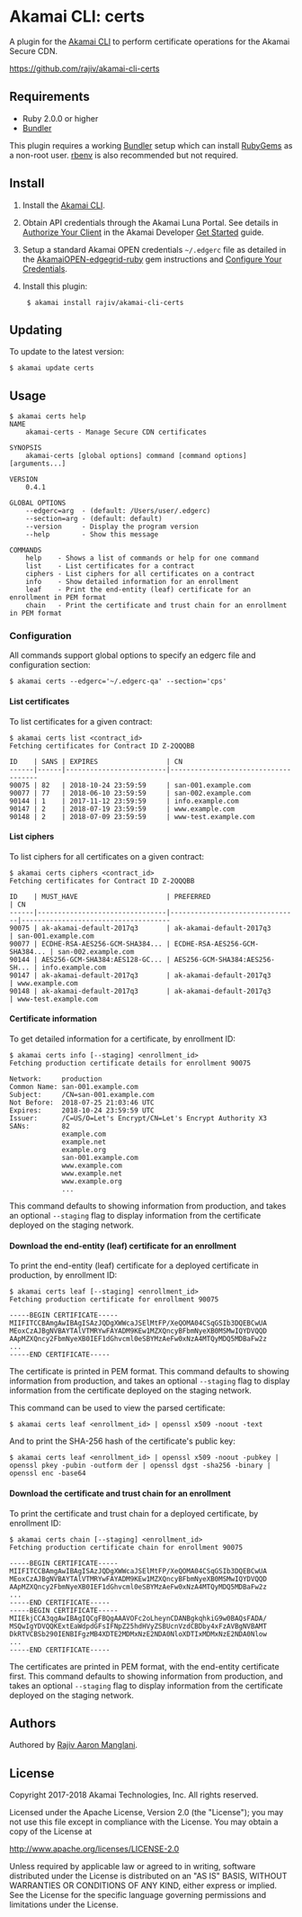 # Akamai CLI: certs

A plugin for the [Akamai CLI](https://github.com/akamai/cli) to perform certificate operations for the Akamai Secure CDN.

https://github.com/rajiv/akamai-cli-certs

## Requirements

* Ruby 2.0.0 or higher
* [Bundler](http://bundler.io/)

This plugin requires a working [Bundler](http://bundler.io/) setup which can install [RubyGems](https://rubygems.org/) as a non-root user. [rbenv](https://github.com/rbenv/rbenv) is also recommended but not required.

## Install

1. Install the [Akamai CLI](https://github.com/akamai/cli).

2. Obtain API credentials through the Akamai Luna Portal. See details in [Authorize Your Client](https://developer.akamai.com/introduction/Prov_Creds.html) in the Akamai Developer [Get Started](https://developer.akamai.com/introduction/) guide.

3. Setup a standard Akamai OPEN credentials `~/.edgerc` file as detailed in the [AkamaiOPEN-edgegrid-ruby](https://github.com/akamai/AkamaiOPEN-edgegrid-ruby) gem instructions and [Configure Your Credentials](https://developer.akamai.com/introduction/Conf_Client.html).

4. Install this plugin:

        $ akamai install rajiv/akamai-cli-certs

## Updating

To update to the latest version:

    $ akamai update certs

## Usage

    $ akamai certs help
    NAME
        akamai-certs - Manage Secure CDN certificates

    SYNOPSIS
        akamai-certs [global options] command [command options] [arguments...]

    VERSION
        0.4.1

    GLOBAL OPTIONS
        --edgerc=arg  - (default: /Users/user/.edgerc)
        --section=arg - (default: default)
        --version     - Display the program version
        --help        - Show this message

    COMMANDS
        help    - Shows a list of commands or help for one command
        list    - List certificates for a contract
        ciphers - List ciphers for all certificates on a contract
        info    - Show detailed information for an enrollment
        leaf    - Print the end-entity (leaf) certificate for an enrollment in PEM format
        chain   - Print the certificate and trust chain for an enrollment in PEM format

### Configuration

All commands support global options to specify an edgerc file and configuration section:

    $ akamai certs --edgerc='~/.edgerc-qa' --section='cps'

#### List certificates

To list certificates for a given contract:

    $ akamai certs list <contract_id>
    Fetching certificates for Contract ID Z-2QQQBB

    ID    | SANS | EXPIRES                 | CN
    ------|------|-------------------------|-------------------------------------
    90075 | 82   | 2018-10-24 23:59:59     | san-001.example.com
    90077 | 77   | 2018-06-10 23:59:59     | san-002.example.com
    90144 | 1    | 2017-11-12 23:59:59     | info.example.com
    90147 | 2    | 2018-07-19 23:59:59     | www.example.com
    90148 | 2    | 2018-07-09 23:59:59     | www-test.example.com

#### List ciphers

To list ciphers for all certificates on a given contract:

    $ akamai certs ciphers <contract_id>
    Fetching certificates for Contract ID Z-2QQQBB

    ID    | MUST_HAVE                      | PREFERRED                      | CN
    ------|--------------------------------|--------------------------------|-------------------------------------
    90075 | ak-akamai-default-2017q3       | ak-akamai-default-2017q3       | san-001.example.com
    90077 | ECDHE-RSA-AES256-GCM-SHA384... | ECDHE-RSA-AES256-GCM-SHA384... | san-002.example.com
    90144 | AES256-GCM-SHA384:AES128-GC... | AES256-GCM-SHA384:AES256-SH... | info.example.com
    90147 | ak-akamai-default-2017q3       | ak-akamai-default-2017q3       | www.example.com
    90148 | ak-akamai-default-2017q3       | ak-akamai-default-2017q3       | www-test.example.com

#### Certificate information

To get detailed information for a certificate, by enrollment ID:

    $ akamai certs info [--staging] <enrollment_id>
    Fetching production certificate details for enrollment 90075

    Network:     production
    Common Name: san-001.example.com
    Subject:     /CN=san-001.example.com
    Not Before:  2018-07-25 21:03:46 UTC
    Expires:     2018-10-24 23:59:59 UTC
    Issuer:      /C=US/O=Let's Encrypt/CN=Let's Encrypt Authority X3
    SANs:        82
                 example.com
                 example.net
                 example.org
                 san-001.example.com
                 www.example.com
                 www.example.net
                 www.example.org
                 ...

This command defaults to showing information from production, and takes an optional `--staging` flag to display information from the certificate deployed on the staging network.

#### Download the end-entity (leaf) certificate for an enrollment

To print the end-entity (leaf) certificate for a deployed certificate in production, by enrollment ID:

    $ akamai certs leaf [--staging] <enrollment_id>
    Fetching production certificate for enrollment 90075

    -----BEGIN CERTIFICATE-----
    MIIFITCCBAmgAwIBAgISAzJQDgXWWcaJSElMtFP/XeQOMA04CSqGSIb3DQEBCwUA
    MEoxCzAJBgNVBAYTAlVTMRYwFAYADM9KEw1MZXQncyBFbmNyeXB0MSMwIQYDVQQD
    AApMZXQncy2FbmNyeXB0IEF1dGhvcml0eSBYMzAeFw0xNzA4MTQyMDQ5MDBaFw2z
    ...
    -----END CERTIFICATE-----

The certificate is printed in PEM format. This command defaults to showing information from production, and takes an optional `--staging` flag to display information from the certificate deployed on the staging network.

This command can be used to view the parsed certificate:

    $ akamai certs leaf <enrollment_id> | openssl x509 -noout -text

And to print the SHA-256 hash of the certificate's public key:

    $ akamai certs leaf <enrollment_id> | openssl x509 -noout -pubkey | openssl pkey -pubin -outform der | openssl dgst -sha256 -binary | openssl enc -base64

#### Download the certificate and trust chain for an enrollment

To print the certificate and trust chain for a deployed certificate, by enrollment ID:

    $ akamai certs chain [--staging] <enrollment_id>
    Fetching production certificate chain for enrollment 90075

    -----BEGIN CERTIFICATE-----
    MIIFITCCBAmgAwIBAgISAzJQDgXWWcaJSElMtFP/XeQOMA04CSqGSIb3DQEBCwUA
    MEoxCzAJBgNVBAYTAlVTMRYwFAYADM9KEw1MZXQncyBFbmNyeXB0MSMwIQYDVQQD
    AApMZXQncy2FbmNyeXB0IEF1dGhvcml0eSBYMzAeFw0xNzA4MTQyMDQ5MDBaFw2z
    ...
    -----END CERTIFICATE-----
    -----BEGIN CERTIFICATE-----
    MIIEkjCCA3qgAwIBAgIQCgFBQgAAAVOFc2oLheynCDANBgkqhkiG9w0BAQsFADA/
    MSQwIgYDVQQKExtEaWdpdGFsIFNpZ25hdHVyZSBUcnVzdCBDby4xFzAVBgNVBAMT
    DkRTVCBSb290IENBIFgzMB4XDTE2MDMxNzE2NDA0NloXDTIxMDMxNzE2NDA0Nlow
    ...
    -----END CERTIFICATE-----

The certificates are printed in PEM format, with the end-entity certificate first. This command defaults to showing information from production, and takes an optional `--staging` flag to display information from the certificate deployed on the staging network.


## Authors

Authored by [Rajiv Aaron Manglani](https://www.rajivmanglani.com/).

## License

Copyright 2017-2018 Akamai Technologies, Inc. All rights reserved.

Licensed under the Apache License, Version 2.0 (the "License");
you may not use this file except in compliance with the License.
You may obtain a copy of the License at

http://www.apache.org/licenses/LICENSE-2.0

Unless required by applicable law or agreed to in writing, software
distributed under the License is distributed on an "AS IS" BASIS,
WITHOUT WARRANTIES OR CONDITIONS OF ANY KIND, either express or implied.
See the License for the specific language governing permissions and
limitations under the License.
